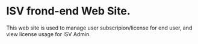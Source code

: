 # ISV frond-end Web Site.

This web site is used to manage user subscripion/license for end user, and view license usage for ISV Admin.
